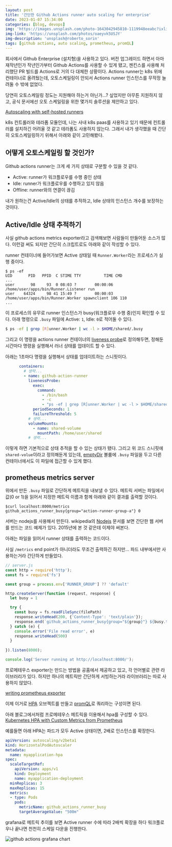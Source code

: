 ```yaml
---
layout: post
title: '간단한 Github Actions runner auto scaling for enterprise'
date: 2023-01-07 15:34:00
categories: [blog, devops]
img: 'https://images.unsplash.com/photo-1643042945810-1119948eeabc?ixlib=rb-4.0.3&ixid=MnwxMjA3fDB8MHxwaG90by1wYWdlfHx8fGVufDB8fHx8&auto=format&fit=crop&w=3270&q=80'
img-link: 'https://unsplash.com/photos/oaeyvk5USJY'
img-description: 'unsplash@roberto_sorin'
tags: [github actions, auto scaling, prometheus, promQL]
---
```


회사에서 Github Enterprise (설치형)을 사용하고 있다.
버전 업그레이드 하면서 아마 재작년인가 작년인가부터 Github Actions를 사용할 수 있게 됐고, 젠킨스를 사용해 처리했단 PR 빌드를 Actions로 거의 다 대체한 상황이다.
Actions runner는 k8s 위에 컨테이너로 올려뒀는데, 오토스케일링이 안되서 Actions runner 인스턴스를 무작정 늘려둘 수 밖에 없었다.

당연히 오토스케일링 정도는 지원해야 하는거 아닌가...? 싶었지만 아무튼 지원하지 않고,
공식 문서에선 오토 스케일링을 위한 몇가지 솔루션을 제안하고 있다.

[Autoscaling with self-hosted runners](https://docs.github.com/en/enterprise-server@3.7/actions/hosting-your-own-runners/autoscaling-with-self-hosted-runners)

k8s 컨트롤러와 테라폼 모듈인데, 나는 사내 k8s paas를 사용하고 있기 때문에 컨트롤러를 설치하긴 어려울 것 같고 테라폼도 사용하지 않는다.
그래서 내가 생각했을 때 간단히 오토스케일링하기 위해서 아래와 같이 고민해봤다.

## 어떻게 오토스케일링 할 것인가?

Github actions runner는 크게 세 가지 상태로 구분할 수 있을 것 같다.

- Active: runner가 워크플로우를 수행 중인 상태
- Idle: runner가 워크플로우를 수행하고 있지 않음
- Offline: runner와의 연결이 끊김

내가 원하는건 Active/Idle의 상태를 추적하고, Idle 상태의 인스턴스 개수를 보장하는 것이다.

## Active/Idle 상태 추적하기

사실 github actions metrics exporter라고 검색해보면 사람들이 만들어둔 소스가 많다.
이런걸 써도 되지만 간단히 스크립트로도 아래와 같이 작성할 수 있다.

runner 컨테이너에 들어가보면 Active 상태일 때 `Runner.Worker`라는 프로세스가 실행 중이다.

```console
$ ps -ef
UID       PID   PPID  C STIME TTY          TIME CMD
...
user       98     93  0 08:03 ?        00:00:06 /home/user/apps/bin/Runner.Listener run
user    64324     98 41 15:49 ?        00:00:03 /home/user/apps/bin/Runner.Worker spawnclient 106 110
...
```

이 프로세스의 유무로 runner 인스턴스가 busy(워크플로우 수행 중)인지 확인할 수 있다.
아래 명령으로 `.busy` 파일에 Active: `1`, Idle: `0`로 적어둘 수 있다.

```bash
$ ps -ef | grep [R]unner.Worker | wc -l > $HOME/shared/.busy
```

그리고 이 명령을 actions runner 컨테이너의 [liveness probe](https://kubernetes.io/docs/tasks/configure-pod-container/configure-liveness-readiness-startup-probes/#define-a-liveness-command)로 정의해두면, 정해둔 시간마다 명령을 실행해서 러너 상태를 업데이트 할 수 있다.

아래는 1초마다 명령을 실행해서 상태를 업데이트하는 스니핏이다.

```yaml
      containers:
        # 생략...
        - name: github-action-runner
          livenessProbe:
            exec:
              command:
                - /bin/bash
                - -c
                - "ps -ef | grep [R]unner.Worker | wc -l > $HOME/shared/.busy"
            periodSeconds: 1
            failureThreshold: 5
          # 생략...
          volumeMounts:
            - name: shared-volume
              mountPath: /home/user/shared
          # 생략...
```

이렇게 하면 기본적으로 상태 추적을 할 수 있는 상태가 됐다.
그리고 위 코드 스니핏에 `shared-volue`이라고 정의해둔게 있는데, [emptyDir](https://kubernetes.io/docs/concepts/storage/volumes/#emptydir) 볼륨에 `.busy` 파일을 두고 다른 컨테이너에서도 이 파일에 접근할 수 있게 했다.

## prometheus metrics server

위에서 만든 `.busy` 파일로 간단하게 메트릭을 내보낼 수 있다.
메트릭 서버는 파일에서 값(0 or 1)을 읽어서 지정한 메트릭 이름과 함께 아래와 같이 결과를 출력할 것이다.

```console
$curl localhost:8000/metrics
github_actions_runner_busy{group="action-runner-group-a"} 0
```

서버는 nodejs를 사용해서 만든다.
wikipedia의 [Nodejs](https://ko.wikipedia.org/wiki/Node.js) 문서를 보면 간단한 웹 서버를 만드는 코드 예제가 있다. 2015년에 본 것 같은데 이제야 써본다.

아래는 파일을 읽어서 runner 상태를 출력하는 코드이다.

사실 `/metrics` end point가 아니더라도 무조건 출력하긴 하지만... 파드 내부에서만 사용하는거라 간단하게 만들었다.

```js
// server.js
const http = require('http');
const fs = require('fs')

const group = process.env['RUNNER_GROUP'] ?? 'default'

http.createServer(function (request, response) {
  let busy = 1

  try {
    const busy = fs.readFileSync(filePath)
    response.writeHead(200, {'Content-Type': 'text/plain'});
    response.end(`github_actions_runner_busy{group="${group}"} ${busy.toString()}`);
  } catch (e) {
    console.error('File read error', e)
    response.writeHead(500)
  }
  
}).listen(8000);

console.log('Server running at http://localhost:8000/');
```

프로메테우스 exporter는 만드는 방법을 공홈에서 제공하고 있고, 각 언어별로 관련 라이브러리가 있다.
하지만 하나의 메트릭만 간단하게 서빙하는거라 라이브러리는 따로 사용하지 않았다.

[writing prometheus exporter](https://prometheus.io/docs/instrumenting/writing_exporters/)

이제 이거로 [HPA](https://kubernetes.io/docs/tasks/run-application/horizontal-pod-autoscale/) 오브젝트를 만들고 [promQL](https://prometheus.io/docs/prometheus/latest/querying/basics/)로 쿼리하는 구성이면 된다.

아래 블로그에서처럼 프로메테우스 메트릭을 이용해서 hpa를 구성할 수 있다.
[Kubernetes HPA with Custom Metrics from Prometheus](https://towardsdatascience.com/kubernetes-hpa-with-custom-metrics-from-prometheus-9ffc201991e)

예를들면 아래 HPA는 파드가 모두 Active 상태이면, 2배로 인스턴스를 확장한다.

```yaml
apiVersion: autoscaling/v2beta1
kind: HorizontalPodAutoscaler
metadata:
  name: myapplication-hpa
spec:
  scaleTargetRef:
    apiVersion: apps/v1
    kind: Deployment
    name: myapplication-deployment
  minReplicas: 3
  maxReplicas: 15
  metrics:
  - type: Pods
    pods:
      metricName: github_actions_runner_busy
      targetAverageValue: "500m"
```

grafana로 메트릭 추이를 보면 Active runner 수에 따라 2배씩 확장을 하다 워크플로우나 끝나면 천천히 스케일 다운을 진행한다.

![github actions grafana chart]({{site.baseurl}}/static/images/posts/2023-01-07-simple-github-actions-autoscaling/github-actions-grafana.jpg)